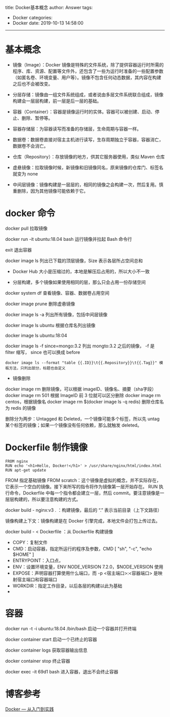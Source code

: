 title: Docker基本概念
author: Answer
tags:
  - Docker
categories:
  - Docker
date: 2019-10-13 14:58:00
---
# 基本概念

- 镜像（Image）：Docker 镜像是特殊的文件系统，除了提供容器运行时所需的程序、库、资源、配置等文件外，还包含了一些为运行时准备的一些配置参数（如匿名卷、环境变量、用户等）。镜像不包含任何动态数据，其内容在构建之后也不会被改变。

- 分层存储：镜像由一组文件系统组成，或者说由多层文件系统联合组成，镜像构建会一层层构建，前一层是后一层的基础。

- 容器（Container）：容器是镜像运行时的实体。容器可以被创建、启动、停止、删除、暂停等。

- 容器存储层：为容器读写而准备的存储层，生命周期与容器一样。

- 数据卷：数据卷直接对宿主主机进行读写，生存周期独立于容器，容器消亡，数据卷不会消亡。

- 仓库（Repository）：存放镜像的地方，供其它服务器使用，类似 Maven 仓库

- 虚悬镜像：拉取镜像时候，新镜像和旧镜像同名，原来镜像的仓库门、标签名就变为 none

- 中间层镜像：镜像构建是一层层的，相同的镜像之会构建一次，然后复用。慎重删除，因为其他镜像可能依赖于它。

# docker 命令

docker pull 拉取镜像

docker run -it ubuntu:18.04 bash  运行镜像并拉起 Bash 命令行

exit 退出容器

docker image ls 列出已下载的顶层镜像，Size 表示各层所占空间总和

- Docker Hub 大小是压缩过的，本地是解压后占用的，所以大小不一致

- 分层构建，多个镜像如果使用相同的层，那么只会占用一份存储空间

docker system df 查看镜像、容器、数据卷占用空间

docker image prune 删除虚悬镜像

docker image ls -a 列出所有镜像，包括中间层镜像

docker image ls ubuntu 根据仓库名列出镜像

docker image ls ubuntu:18:04

docker image ls -f since=mongo:3.2 列出 mongto:3.2 之后的镜像， -f 是 filter 缩写， since 也可以换成 before

```
docker image ls --format "table {{.ID}}\t{{.Repository}}\t{{.Tag}}" 模板方法，只列出部分，标题也自定义
```

- 镜像删除

docker image rm 删除镜像，可以根据 imageID、镜像名、摘要（sha字段）
    docker image rm 501 根据 ImageID 前 3 位就可以区分删除
    docker image rm centos，根据镜像名
docker image rm $(docker image ls -q redis) 删除仓库名为 redis 的镜像
    
删除分为两步：Untagged 和 Deleted，一个镜像可能多个标签，所以先 untag 某个标签的镜像；如果一个镜像没有任何依赖，那么就触发 deleted。

# Dockerfile 制作镜像
```
FROM nginx
RUN echo '<h1>Hello, Docker!</h1>' > /usr/share/nginx/html/index.html
RUN apt-get update
```
FROM 指定基础镜像
FROM scratch：这个镜像是虚拟的概念，并不实际存在，它表示一个空白的镜像。接下来所写的指令将作为镜像第一层开始存在。
RUN 执行命令，Dockerfile 中每一个指令都会建立一层，然后 commit。要注意镜像是一层层构建的，所以要注意构建的方式。

docker build - nginx:v3 . ：构建镜像，最后的 “.” 表示当前目录（上下文路径）

镜像构建上下文：镜像构建是在 Docker 引擎完成，本地文件会打包上传过去。

docker build - < Dockerfile ：从 Dockerfile 构建镜像

- COPY：复制文件
- CMD：启动容器，指定所运行的程序及参数，CMD [ "sh", "-c", "echo $HOME" ]
- ENTRYPOINT：入口点，
- ENV：设置环境变量，ENV NODE_VERSION 7.2.0，$NODE_VERSION 使用
- EXPOSE：声明容器打算使用什么端口，而 -p <宿主端口>:<容器端口> 是映射宿主端口和容器端口
- WORKDIR：指定工作目录，以后各层的构建以此为基础
- 


# 容器

docker run -t -i ubuntu:18.04 /bin/bash 启动一个容器并打开终端  

docker container start 启动一个已终止的容器

docker container logs 获取容器输出信息

docker container stop 终止容器

docker exec -it 69d1 bash 进入容器，退出不会终止容器


# 博客参考

[Docker — 从入门到实践](https://github.com/yeasy/docker_practice)